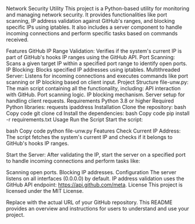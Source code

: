 Network Security Utility
This project is a Python-based utility for monitoring and managing network security. It provides functionalities like port scanning, IP address validation against GitHub's ranges, and blocking specific IPs using iptables. It also includes a server component to handle incoming connections and perform specific tasks based on commands received.

Features
GitHub IP Range Validation: Verifies if the system's current IP is part of GitHub's hooks IP ranges using the GitHub API.
Port Scanning: Scans a given target IP within a specified port range to identify open ports.
IP Blocking: Blocks specified IP addresses using iptables.
Multithreaded Server: Listens for incoming connections and executes commands like port scanning or IP blocking based on client input.
Project Structure
file-unw.py: The main script containing all the functionality, including:
API interaction with GitHub.
Port scanning logic.
IP blocking mechanism.
Server setup for handling client requests.
Requirements
Python 3.8 or higher
Required Python libraries:
requests
ipaddress
Installation
Clone the repository:
bash
Copy code
git clone <repository-url>
cd <repository-directory>
Install the dependencies:
bash
Copy code
pip install -r requirements.txt
Usage
Run the Script
Start the script:

bash
Copy code
python file-unw.py
Features
Check Current IP Address: The script fetches the system's current IP and checks if it belongs to GitHub's hooks IP ranges.

Start the Server: After validating the IP, start the server on a specified port to handle incoming connections and perform tasks like:

Scanning open ports.
Blocking IP addresses.
Configuration
The server listens on all interfaces (0.0.0.0) by default.
IP address validation uses the GitHub API endpoint: https://api.github.com/meta.
License
This project is licensed under the MIT License.

Replace <repository-url> with the actual URL of your GitHub repository. This README provides an overview and instructions for users to understand and use your project.

